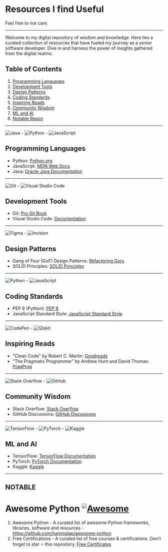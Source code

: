 # Resources I find Useful
Feel free to not care. 
___
Welcome to my digital repository of wisdom and knowledge. Here lies a curated collection of resources that have fueled my journey as a senior software developer. Dive in and harness the power of insights gathered from the digital realms.

## Table of Contents
1. [Programming Languages](#programming-languages)
2. [Development Tools](#development-tools)
3. [Design Patterns](#design-patterns)
4. [Coding Standards](#coding-standards)
5. [Inspiring Reads](#inspiring-reads)
6. [Community Wisdom](#community-wisdom)
7. [ML and AI](#ml-and-ai)
8. [Notable Repos](#notable)
---
![Java](https://img.shields.io/badge/java-%23ED8B00.svg?style=for-the-badge&logo=openjdk&logoColor=white) - ![Python](https://img.shields.io/badge/python-3670A0?style=for-the-badge&logo=python&logoColor=ffdd54) - ![JavaScript](https://img.shields.io/badge/javascript-%23323330.svg?style=for-the-badge&logo=javascript&logoColor=%23F7DF1E)
## Programming Languages

- Python: [Python.org](https://www.python.org/)
- JavaScript: [MDN Web Docs](https://developer.mozilla.org/en-US/docs/Web/JavaScript)
- Java: [Oracle Java Documentation](https://docs.oracle.com/en/java/)

---
![Git](https://img.shields.io/badge/git-%23F05033.svg?style=for-the-badge&logo=git&logoColor=white) - ![Visual Studio Code](https://img.shields.io/badge/Visual%20Studio%20Code-0078d7.svg?style=for-the-badge&logo=visual-studio-code&logoColor=white)
## Development Tools

- Git: [Pro Git Book](https://git-scm.com/book/en/v2)
- Visual Studio Code: [Documentation](https://code.visualstudio.com/docs)

---
![Figma](https://img.shields.io/badge/figma-%23F24E1E.svg?style=for-the-badge&logo=figma&logoColor=white) - ![Invision](https://img.shields.io/badge/invision-FF3366?style=for-the-badge&logo=invision&logoColor=white)
## Design Patterns

- Gang of Four (GoF) Design Patterns: [Refactoring Guru](https://refactoring.guru/design-patterns)
- SOLID Principles: [SOLID Principles](https://www.baeldung.com/solid-principles)

---
![Python](https://img.shields.io/badge/python-3670A0?style=for-the-badge&logo=python&logoColor=ffdd54) - ![JavaScript](https://img.shields.io/badge/javascript-%23323330.svg?style=for-the-badge&logo=javascript&logoColor=%23F7DF1E)
## Coding Standards

- PEP 8 (Python): [PEP 8](https://www.python.org/dev/peps/pep-0008/)
- JavaScript Standard Style: [JavaScript Standard Style](https://standardjs.com/)

---
![CodePen](https://img.shields.io/badge/Codepen-000000?style=for-the-badge&logo=codepen&logoColor=white) - ![Qiskit](https://img.shields.io/badge/Qiskit-%236929C4.svg?style=for-the-badge&logo=Qiskit&logoColor=white)
## Inspiring Reads

- "Clean Code" by Robert C. Martin: [Goodreads](https://www.goodreads.com/book/show/3735293-clean-code)
- "The Pragmatic Programmer" by Andrew Hunt and David Thomas: [PragProg](https://pragprog.com/titles/tpp20/the-pragmatic-programmer-20th-anniversary-edition/)

---
![Stack Overflow](https://img.shields.io/badge/-Stackoverflow-FE7A16?style=for-the-badge&logo=stack-overflow&logoColor=white) - ![GitHub](https://img.shields.io/badge/github-%23121011.svg?style=for-the-badge&logo=github&logoColor=white)
## Community Wisdom

- Stack Overflow: [Stack Overflow](https://stackoverflow.com/)
- GitHub Discussions: [GitHub Discussions](https://github.com/features/discussions)

---
![TensorFlow](https://img.shields.io/badge/TensorFlow-%23FF6F00.svg?style=for-the-badge&logo=TensorFlow&logoColor=white) - ![PyTorch](https://img.shields.io/badge/PyTorch-%23EE4C2C.svg?style=for-the-badge&logo=PyTorch&logoColor=white) - ![Kaggle](https://img.shields.io/badge/Kaggle-035a7d?style=for-the-badge&logo=kaggle&logoColor=white)
## ML and AI

- TensorFlow: [TensorFlow Documentation](https://www.tensorflow.org/)
- PyTorch: [PyTorch Documentation](https://pytorch.org/docs/stable/index.html)
- Kaggle: [Kaggle](https://www.kaggle.com/)

---

## NOTABLE

# Awesome Python [![Awesome](https://cdn.rawgit.com/sindresorhus/awesome/d7305f38d29fed78fa85652e3a63e154dd8e8829/media/badge.svg)](https://github.com/sindresorhus/awesome) 
1. Awesome Python - A curated list of awesome Python frameworks, libraries, software and resources - https://github.com/hammslap/awesome-python
2. Free Certifications - A curated list of free courses & certifications. Don't forget to star ⭐ this repository. [Free Certificates](https://github.com/cloudcommunity/Free-Certifications)
